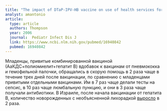 ```yaml
---
title: "The impact of DTaP-IPV-HB vaccine on use of health services for young infants"
analyst: amantonio
article:
  type: article
  authors: Thompson
  year: 2006
  journal:  Pediatr Infect Dis J
  link: https://www.ncbi.nlm.nih.gov/pubmed/16940842
  pubmed: 16940842
---
```


Младенцы, привитые комбинированной вакциной (АаКДС+полиомиелит+гепатит B) вдобавок к вакцинам от пневмококка и гемофильной палочки, обращались в скорую помощь в 2 раза чаще в течение трех дней после вакцинации, по сравнению с младенцами привитыми отдельными вакцинами. Им в 7 раз чаще делали тесты на сепсис, в 10 раз чаще люмбальную пункцию, и они в 3 раза чаще получали антибиотики.
В Израиле, после начала вакцинации от гепатита B, количество новорожденных с необъясненной лихорадкой [выросло](https://www.ncbi.nlm.nih.gov/pubmed/10525025) в 2 раза.
